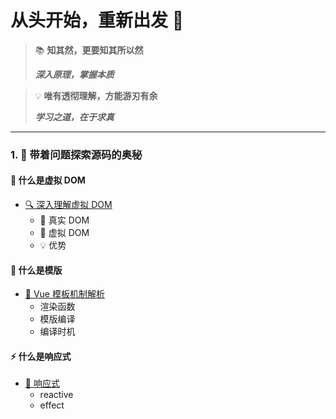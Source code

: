 # 从头开始，重新出发 🚀

> 📚 **知其然，更要知其所以然**
>
> **_深入原理，掌握本质_**

> 💡 **唯有透彻理解，方能游刃有余**
>
> **_学习之道，在于求真_**

---

<div class="learning-path">

### 1. 🤔 带着问题探索源码的奥秘

<div class="question-section">

#### 🌟 什么是虚拟 DOM

- [🔍 深入理解虚拟 DOM](04-虚拟DOM)
  - 📑 真实 DOM
  - 🚀 虚拟 DOM
  - 💡 优势

#### 🎨 什么是模版

- [📝 Vue 模板机制解析](05-模版)
  - 渲染函数
  - 模版编译
  - 编译时机

#### ⚡ 什么是响应式

- [🔄 响应式](响应式/01-vue)
  - reactive
  - effect 
</div>
</div>
